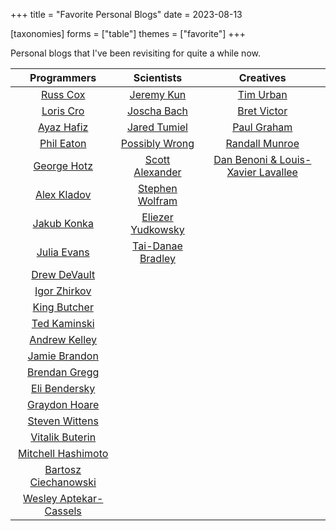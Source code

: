 +++
title = "Favorite Personal Blogs"
date = 2023-08-13

[taxonomies]
forms = ["table"]
themes = ["favorite"]
+++

Personal blogs that I've been revisiting for quite a while now.

<!-- more -->

|                         Programmers                          |                             Scientists                              |                          Creatives                          |
|:------------------------------------------------------------:|:-------------------------------------------------------------------:|:-----------------------------------------------------------:|
|            [Russ Cox](https://research.swtch.com)            |                 [Jeremy Kun](https://jeremykun.com)                 |        [Tim Urban](https://waitbutwhy.com/archive/)         |
|            [Loris Cro](https://kristoff.it/blog/)            |                    [Joscha Bach](http://bach.ai)                    |            [Bret Victor](http://worrydream.com)             |
|             [Ayaz Hafiz](https://ayazhafiz.com)              |         [Jared Tumiel](https://jaredtumiel.github.io/blog/)         |     [Paul Graham](http://paulgraham.com/articles.html)      |
|          [Phil Eaton](https://notes.eatonphil.com)           |        [Possibly Wrong](https://possiblywrong.wordpress.com)        |         [Randall Munroe](https://xkcd.com/archive/)         |
|        [George Hotz](https://geohot.github.io/blog/)         |       [Scott Alexander](https://astralcodexten.substack.com)        | [Dan Benoni & Louis-Xavier Lavallee](https://growth.design) |
|           [Alex Kladov](https://matklad.github.io)           | [Stephen Wolfram](https://writings.stephenwolfram.com/all-by-date/) |                                                             |
|           [Jakub Konka](http://www.jakubkonka.com)           |       [Eliezer Yudkowsky](https://www.yudkowsky.net/sitemap/)       |                                                             |
|                [Julia Evans](https://jvns.ca)                |      [Tai-Danae Bradley](https://www.math3ma.com/categories/)       |                                                             |
|           [Drew DeVault](https://drewdevault.com)            |                                                                     |                                                             |
|        [Igor Zhirkov](https://rubber-duck-typing.com)        |                                                                     |                                                             |
|              [King Butcher](https://kprotty.me)              |                                                                     |                                                             |
|      [Ted Kaminski](https://www.tedinski.com/archive/)       |                                                                     |                                                             |
|          [Andrew Kelley](https://andrewkelley.me/)           |                                                                     |                                                             |
|     [Jamie Brandon](https://www.scattered-thoughts.net)      |                                                                     |                                                             |
|     [Brendan Gregg](https://www.brendangregg.com/blog/)      |                                                                     |                                                             |
| [Eli Bendersky](https://eli.thegreenplace.net/archives/all/) |                                                                     |                                                             |
|       [Graydon Hoare](https://graydon2.dreamwidth.org)       |                                                                     |                                                             |
|              [Steven Wittens](https://acko.net)              |                                                                     |                                                             |
|            [Vitalik Buterin](https://vitalik.ca)             |                                                                     |                                                             |
|     [Mitchell Hashimoto](https://mitchellh.com/writing)      |                                                                     |                                                             |
|   [Bartosz Ciechanowski](https://ciechanow.ski/archives/)    |                                                                     |                                                             |
|     [Wesley Aptekar-Cassels](https://blog.wesleyac.com)      |                                                                     |                                                             |
